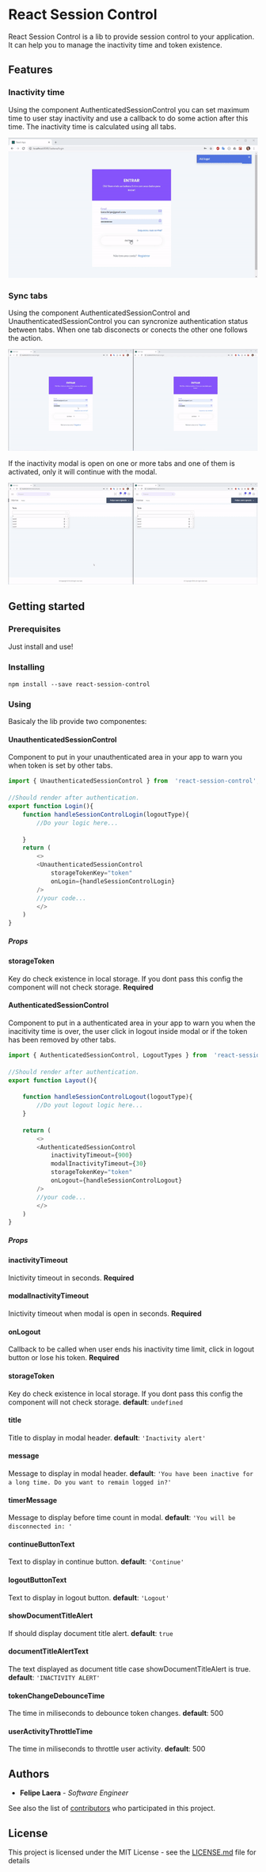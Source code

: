 
  

# React Session Control

React Session Control is a lib to provide session control to your application. It can help you to manage the inactivity time and token existence.

## Features

### Inactivity time
Using the component AuthenticatedSessionControl you can set maximum time to user stay inactivity and use a callback to do some action after this time. The inactivity time is calculated using all tabs.

<p align="center">
	<img src="gifs/inactivity.gif" />
</p>

### Sync tabs
Using the component AuthenticatedSessionControl and UnauthenticatedSessionControl you can syncronize authentication status between tabs. When one tab disconects or conects the other one follows the action.

<p align="center">
	<img src="gifs/tab-sync.gif" />
</p>

If the inactivity modal is open on one or more tabs and one of them is activated, only it will continue with the modal.

<p align="center">
	<img src="gifs/modal-sync.gif" />
</p>

## Getting started

### Prerequisites

Just install and use!

### Installing

```
npm install --save react-session-control

```

### Using

Basicaly the lib provide two componentes: 

#### UnauthenticatedSessionControl
Component to put in your unauthenticated area in your app to warn you when token is set by other tabs.

```js
import { UnauthenticatedSessionControl } from  'react-session-control';

//Should render after authentication.
export function Login(){
	function handleSessionControlLogin(logoutType){
		//Do your logic here...
	
	}
	return ( 
		<>
		<UnauthenticatedSessionControl
			storageTokenKey="token"
			onLogin={handleSessionControlLogin}
		/>
		//your code... 
		</>	
	)
}
```
##### Props

#### storageToken 
Key do check existence in local storage. If you dont pass this config the component will not check storage. **Required**

#### AuthenticatedSessionControl
Component to put in a authenticated area in your app to warn you when the inacitivity time is over, the user click in logout inside modal or if the token has been removed by other tabs.

```js
import { AuthenticatedSessionControl, LogoutTypes } from  'react-session-control';

//Should render after authentication.
export function Layout(){

	function handleSessionControlLogout(logoutType){
		//Do yout logout logic here...
	}

	return ( 
		<>
		<AuthenticatedSessionControl
			inactivityTimeout={900}
			modalInactivityTimeout={30}
			storageTokenKey="token"
			onLogout={handleSessionControlLogout}
		/>
		//your code... 
		</>	
	)
}
```
  
##### Props

#### inactivityTimeout
Inictivity timeout in seconds. **Required**
#### modalInactivityTimeout  
Inictivity timeout when modal is open in seconds. **Required**
#### onLogout
Callback to be called when user ends his inactivity time limit, click in logout button or lose his token.  **Required**
#### storageToken 
Key do check existence in local storage. If you dont pass this config the component will not check storage.
**default**: ```undefined```
#### title
Title to display in modal header.
**default**: ```'Inactivity alert'```
#### message
Message to display in modal header.
**default**: ```'You have been inactive for a long time. Do you want to remain logged in?'```
#### timerMessage
Message to display before time count in modal.
**default**: ```'You will be disconnected in: '```
#### continueButtonText
Text to display in continue button.
**default**: ```'Continue'```
#### logoutButtonText
Text to display in logout button.
**default**: ```'Logout'```
#### showDocumentTitleAlert
If should display document title alert.
**default**: ```true```
#### documentTitleAlertText
The text displayed as document title case showDocumentTitleAlert is true.
**default**: ```'INACTIVITY ALERT'```
#### tokenChangeDebounceTime
The time in miliseconds to debounce token changes.
**default**: 500
#### userActivityThrottleTime
The time in miliseconds to throttle user activity.
**default**: 500


## Authors

*  **Felipe Laera** - *Software Engineer*  

See also the list of [contributors](https://github.com/LaeraFelipe/react-session-control/contributors) who participated in this project.

## License

This project is licensed under the MIT License - see the [LICENSE.md](https://github.com/LaeraFelipe/react-session-control/blob/master/LICENSE.md) file for details